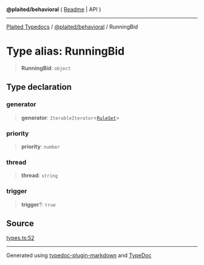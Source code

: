 **@plaited/behavioral** ( [Readme](../README.md) \| API )

***

[Plaited Typedocs](../../../modules.md) / [@plaited/behavioral](../modules.md) / RunningBid

# Type alias: RunningBid

> **RunningBid**: `object`

## Type declaration

### generator

> **generator**: `IterableIterator`\<[`RuleSet`](RuleSet.md)\>

### priority

> **priority**: `number`

### thread

> **thread**: `string`

### trigger

> **trigger**?: `true`

## Source

[types.ts:52](https://github.com/plaited/plaited/blob/317e868/libs/behavioral/src/types.ts#L52)

***

Generated using [typedoc-plugin-markdown](https://www.npmjs.com/package/typedoc-plugin-markdown) and [TypeDoc](https://typedoc.org/)
